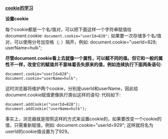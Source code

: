 **[cookie的学习](http://blog.yemou.net/article/query/info/tytfjhfascvhzxcytp62)**

**设置cookie** 

每个cookie都是一个名/值对，可以把下面这样一个字符串赋值给document.cookie:
`document.cookie="userId=828";` 
如果要一次存储多个名/值对，可以使用分号加空格（; ）隔开，例如:
document.cookie="userId=828; userName=hulk"; 

**尽管document.cookie看上去就像一个属性，可以赋不同的值。但它和一般的属性不一样，改变它的赋值并不意味着丢失原来的值，例如连续执行下面两条语句:**
``` 
document.cookie="userId=828"; 
document.cookie="userName=hulk"; 
```
这时浏览器将维护两个cookie，分别是userId和userName，因此给document.cookie赋值更像执行类似这样的语句: 
代码如下:
```
document.addCookie("userId=828"); 
document.addCookie("userName=hulk"); 
```
事实上，浏览器就是按照这样的方式来设置cookie的，如果要改变一个cookie的值，只需重新赋值，例如:
document.cookie="userId=929"; 
这样就将名为userId的cookie值设置为了929。






